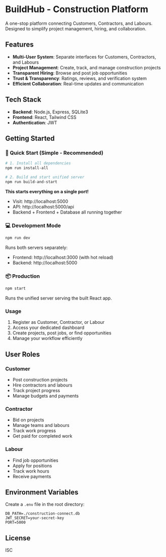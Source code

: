 # BuildHub - Construction Platform

A one-stop platform connecting Customers, Contractors, and Labours. Designed to simplify project management, hiring, and collaboration.

## Features

- **Multi-User System**: Separate interfaces for Customers, Contractors, and Labours
- **Project Management**: Create, track, and manage construction projects
- **Transparent Hiring**: Browse and post job opportunities
- **Trust & Transparency**: Ratings, reviews, and verification system
- **Efficient Collaboration**: Real-time updates and communication

## Tech Stack

- **Backend**: Node.js, Express, SQLite3
- **Frontend**: React, Tailwind CSS
- **Authentication**: JWT

## Getting Started

### 🚀 Quick Start (Simple - Recommended)

```bash
# 1. Install all dependencies
npm run install-all

# 2. Build and start unified server
npm run build-and-start
```

**This starts everything on a single port!** 
- Visit: http://localhost:5000
- API: http://localhost:5000/api
- Backend + Frontend + Database all running together

### 💻 Development Mode

```bash
npm run dev
```

Runs both servers separately:
- Frontend: http://localhost:3000 (with hot reload)
- Backend: http://localhost:5000

### 📦 Production

```bash
npm start
```

Runs the unified server serving the built React app.

### Usage

1. Register as Customer, Contractor, or Labour
2. Access your dedicated dashboard
3. Create projects, post jobs, or find opportunities
4. Manage your workflow efficiently

## User Roles

### Customer
- Post construction projects
- Hire contractors and labours
- Track project progress
- Manage budgets and payments

### Contractor
- Bid on projects
- Manage teams and labours
- Track work progress
- Get paid for completed work

### Labour
- Find job opportunities
- Apply for positions
- Track work hours
- Receive payments

## Environment Variables

Create a `.env` file in the root directory:

```
DB_PATH=./construction-connect.db
JWT_SECRET=your-secret-key
PORT=5000
```

## License

ISC

